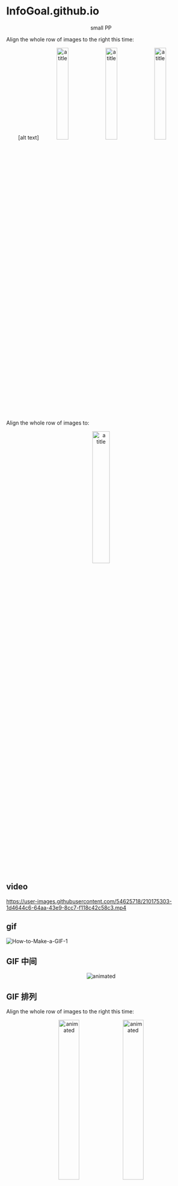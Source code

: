 # InfoGoal.github.io


<p align="center">
small PP
</p>



Align the whole row of images to the right this time:
<p align="center" width="100%">
    [alt text]<img width="25%" title="a title" src="https://i.stack.imgur.com/RJj4x.png">
    <img width="25%" title="a title" src="https://i.stack.imgur.com/RJj4x.png">
    <img width="25%" title="a title" src="https://i.stack.imgur.com/RJj4x.png">
</p>



Align the whole row of images to:
<p align="center" width="100%">
    <img width="30%" title="a title" src="https://user-images.githubusercontent.com/54625718/210177243-0989610b-fc28-461a-87df-a77c19ab0032.png">
</p>





## video
https://user-images.githubusercontent.com/54625718/210175303-1d4644c6-64aa-43e9-8cc7-f118c42c58c3.mp4





## gif
![How-to-Make-a-GIF-1](https://user-images.githubusercontent.com/54625718/210175508-7c9659f0-0251-4efd-a685-7d9272b9a615.gif)




## GIF 中间

<p align="center">
  <img title="a title" src="https://user-images.githubusercontent.com/54625718/210175508-7c9659f0-0251-4efd-a685-7d9272b9a615.gif" alt="animated" />
</p>


## GIF 排列

Align the whole row of images to the right this time:
<p align="center" width="100%">
    <img width="33%" src="https://p.ipic.vip/9mnups.gif" alt="animated" />
    <img width="33%" src="https://p.ipic.vip/9mnups.gif" alt="animated" />
    <img width="33%" src="https://p.ipic.vip/9mnups.gif" alt="animated" />
</p>
